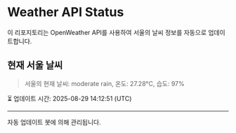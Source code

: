 
# Weather API Status

이 리포지토리는 OpenWeather API를 사용하여 서울의 날씨 정보를 자동으로 업데이트합니다.

## 현재 서울 날씨
> 서울의 현재 날씨: moderate rain, 온도: 27.28°C, 습도: 97%

⏳ 업데이트 시간: 2025-08-29 14:12:51 (UTC)

---
자동 업데이트 봇에 의해 관리됩니다.
